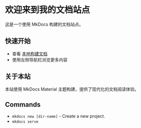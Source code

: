 # 欢迎来到我的文档站点

这是一个使用 MkDocs 构建的文档站点。

## 快速开始

- 查看 [本地构建文档](杂项/本地构建docsify.md)
- 使用左侧导航栏浏览更多内容

## 关于本站

本站使用 MkDocs Material 主题构建，提供了现代化的文档阅读体验。

## Commands

* `mkdocs new [dir-name]` - Create a new project.
* `mkdocs serve`